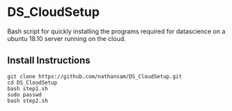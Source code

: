 # DS_CloudSetup
Bash script for quickly installing the programs required for datascience on a ubuntu 18.10 server running on the cloud. 

## Install Instructions
```
git clone https://github.com/nathansam/DS_CloudSetup.git
cd DS_CloudSetup
bash step1.sh
sudo passwd
bash step2.sh
```
